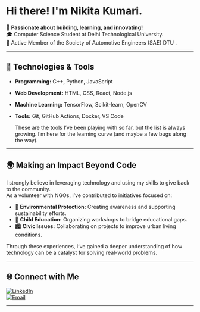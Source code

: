 # Hi there! I'm Nikita Kumari.  

🚀 **Passionate about building, learning, and innovating!**  
🎓 Computer Science Student at Delhi Technological University.   
🚗 Active Member of the Society of Automotive Engineers (SAE) DTU .

---

## 🔧 Technologies & Tools  

- **Programming:** C++, Python, JavaScript  
- **Web Development:** HTML, CSS, React, Node.js  
- **Machine Learning:** TensorFlow, Scikit-learn, OpenCV  
- **Tools:** Git, GitHub Actions, Docker, VS Code  

    These are the tools I’ve been playing with so far, but the list is always growing.
    I’m here for the learning curve (and maybe a few bugs along the way).  

---

## 🌍 Making an Impact Beyond Code  

I strongly believe in leveraging technology and using my skills to give back to the community.  
As a volunteer with NGOs, I’ve contributed to initiatives focused on:  
- 🌱 **Environmental Protection:** Creating awareness and supporting sustainability efforts.  
- 🏫 **Child Education:** Organizing workshops to bridge educational gaps.  
- 🏙️ **Civic Issues:** Collaborating on projects to improve urban living conditions.  

Through these experiences, I’ve gained a deeper understanding of how technology can be a catalyst for solving real-world problems.  

---

## 🌐 Connect with Me  
[![LinkedIn](https://img.shields.io/badge/LinkedIn-Profile-blue)](https://www.linkedin.com/in/nikita-kumari-b6bb4b33b)   
[![Email](https://img.shields.io/badge/Email-Contact-red)](mailto:nikita0901kumari@gmail.com)  

---
